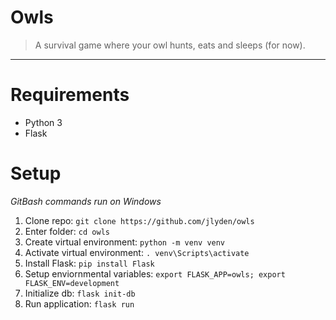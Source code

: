 # Owls
> A survival game where your owl hunts, eats and sleeps (for now).
<hr>

# Requirements
* Python 3
* Flask

# Setup
*GitBash commands run on Windows*
1. Clone repo: `git clone https://github.com/jlyden/owls`
1. Enter folder: `cd owls`
1. Create virtual environment: `python -m venv venv`
1. Activate virtual environment: `. venv\Scripts\activate`
1. Install Flask: `pip install Flask`
1. Setup enviornmental variables: `export FLASK_APP=owls; export FLASK_ENV=development`
1. Initialize db: `flask init-db`
1. Run application: `flask run`

